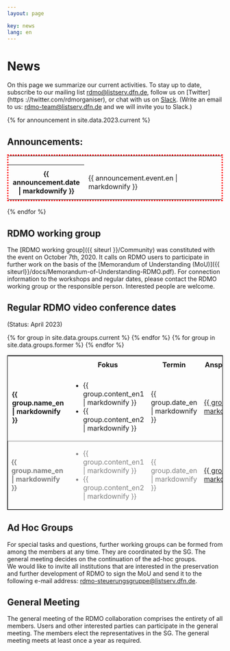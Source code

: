 ```yaml
---
layout: page

key: news
lang: en
---
```


# News

On this page we summarize our current activities.
To stay up to date, subscribe to our mailing list [rdmo@listserv.dfn.de](https://www.listserv.dfn.de/sympa/info/rdmo), follow us on [Twitter](https ://twitter.com/rdmorganiser), or chat with us on [Slack](https://rdmo.slack.com).
(Write an email to us: <a href="mailto:rdmo-team@listserv.dfn.de">rdmo-team@listserv.dfn.de</a> and we will invite you to Slack.) <br/>

{% for announcement in site.data.2023.current %}
## Announcements:

<table style="width: 100%; border: 3px dotted red;">
  <tr>
    <th style="width: 20%; padding: 10px;"></th>
    <td style="width: 80%; padding: 10px;"></td>
  </tr>
  <tr>
    <th style="width: 20%; padding: 10px;">{{ announcement.date | markdownify }}</th>
    <td style="width: 80%; padding:10px;">{{ announcement.event.en | markdownify }}
    </td>
  </tr>
</table>
{% endfor %}

## RDMO working group

The [RDMO working group]({{ siteurl }}/Community) was constituted with the event on October 7th, 2020. It calls on RDMO users to participate in further work on the basis of the [Memorandum of Understanding (MoU)]({{ siteurl}}/docs/Memorandum-of-Understanding-RDMO.pdf).
For connection information to the workshops and regular dates, please contact the RDMO working group or the responsible person. Interested people are welcome.

## Regular RDMO video conference dates
(Status: April 2023)


<table style="width: 100%; border:1px solid black;">
	<tr>
		<th style="width: 20%;"/>
		<th style="width: 45%; padding: 10px;">Fokus</th>
		<th style="width: 20%; padding: 10px;">Termin</th>
		<th style="width: 25%; padding: 10px;">Ansprechperson</th>
	</tr>
	{% for group in site.data.groups.current %}
	<tr>
		<td style="font-weight: bold; padding: 10px;">{{ group.name_en | markdownify }}</td>
		<td>
			<ul>
				<li>{{ group.content_en1 | markdownify }}</li>
				<li>{{ group.content_en2 | markdownify }}</li>
			</ul>
		</td>
		<td>{{ group.date_en | markdownify }}</td>
		<td><a href="mailto:{{ leader_mail }}">{{ group.leader | markdownify }}</a></td>
	</tr>
	{% endfor %}
	{% for group in site.data.groups.former %}
	<tr style="border:1px solid grey; border-bottom-right-radius: 15px; color:grey;">
		<td style="font-weight: bold;">{{ group.name_en | markdownify }}</td>
		<td>
			<ul>
				<li>{{ group.content_en1 | markdownify }}</li>
				<li>{{ group.content_en2 | markdownify }}</li>
			</ul>
		</td>
		<td>{{ group.date_en | markdownify }}</td>
		<td><a href="mailto:{{ leader_mail }}">{{ group.leader | markdownify }}</a></td>
	</tr>
	{% endfor %}
</table>

## Ad Hoc Groups

For special tasks and questions, further working groups can be formed from among the members at any time. They are coordinated by the SG. The general meeting decides on the continuation of the ad-hoc groups.<br/>
We would like to invite all institutions that are interested in the preservation and further development of RDMO to sign the MoU and send it to the following e-mail address: rdmo-steuerungsgruppe@listserv.dfn.de.

## General Meeting

The general meeting of the RDMO collaboration comprises the entirety of all members. Users and other interested parties can participate in the general meeting. The members elect the representatives in the SG. The general meeting meets at least once a year as required.
